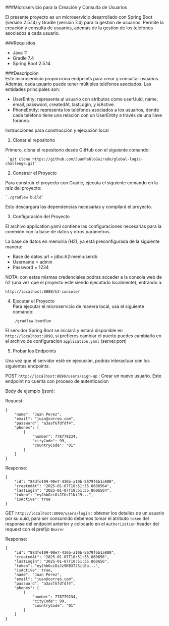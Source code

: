 ###Microservicio para la Creación y Consulta de Usuarios

El presente proyecto es un microservicio desarrollado con Spring Boot (versión 2.5.14) y Gradle (versión 7.4) para la gestión de usuarios. Permite la creación y consulta de usuarios, además de la gestion de los teléfonos asociados a cada usuario.

###Requisitos   
* Java 11 
* Gradle 7.4
* Spring Boot 2.5.14

###Descripción  
Este microservicio proporciona endpoints para crear y consultar usuarios. Además, cada usuario puede tener múltiples teléfonos asociados. Las entidades principales son:

* UserEntity: representa al usuario con atributos como userUuid, name, email, password, createdAt, lastLogin, y isActive.
* PhoneEntity: representa los teléfonos asociados a los usuarios, donde cada teléfono tiene una relación con un UserEntity a través de una llave foránea.

Instrucciones para construcción y ejecución local

1. Clonar el repositorio

Primero, clona el repositorio desde GitHub con el siguiente comando:

     `git clone https://github.com/JuanPabloGuirado/global-logic-challenge.git`

2. Construir el Proyecto

Para construir el proyecto con Gradle, ejecuta el siguiente comando en la raíz del proyecto:

    `./gradlew build`

Esto descargará las dependencias necesarias y compilará el proyecto.

3. Configuración del Proyecto

El archivo application.yaml contiene las configuraciones necesarias para la conexión con la base de datos y otros parámetros.

La base de datos en memoria (H2), ya está preconfigurada de la siguiente manera:

* Base de datos url = jdbc:h2:mem:userdb  
* Username = admin  
* Password = 1234  

NOTA: con estas mismas credenciales podras acceder a la consola web de h2 (una vez que el proyecto este siendo ejecutado localmente), entrando a: 

`http://localhost:8080/h2-console/`

4. Ejecutar el Proyecto  
Para ejecutar el microservicio de manera local, usa el siguiente comando:

    `./gradlew bootRun`
    
El servidor Spring Boot se iniciará y estará disponible en `http://localhost:8090`, si prefieres cambiar el puerto puedes cambiarlo en el archivo de configuracion `application.yaml` (server.port)

5. Probar los Endpoints

Una vez que el servidor esté en ejecución, podrás interactuar con los siguientes endpoints:

POST `http://localhost:8090/users/sign-up` : Crear un nuevo usuario. Este endpoint no cuenta con proceso de autenticacion

Body de ejemplo (json): 

Request: 
```
{
    "name": "Juan Perez",
    "email": "juan@correo.com",
    "password": "a3asfGfdfdf4",
    "phones": [
        {
            "number": 778779234,
            "cityCode": 99,
            "countryCode": "01"
        }
    ]
}
```

Response:
```
{
    "id": "88dfe109-90e7-436b-a10b-5679f6b1a800",
    "createdAt": "2025-01-07T18:51:35.8606564",
    "lastLogin": "2025-01-07T18:51:35.8606564",
    "token": "eyJhbGciOiJIUzI1NiJ9...",
    "isActive": true
}
```

GET `http://localhost:8090/users/login` : obtener los detalles de un usuario por su uuid, para ser consumido debemos tomar el atributo `token` del response del endpoint anterior y colocarlo en el `Authorization` header del request con el prefijo `Bearer ` 

Response:
```
{
    "id": "88dfe109-90e7-436b-a10b-5679f6b1a800",
    "createdAt": "2025-01-07T18:51:35.860656",
    "lastLogin": "2025-01-07T18:51:35.860656",
    "token": "eyJhbGciOiJz9KB3TJSitEo...",
    "isActive": true,
    "name": "Juan Perez",
    "email": "juan@correo.com",
    "password": "a3asfGfdfdf4",
    "phones": [
        {
            "number": 778779234,
            "cityCode": 99,
            "countryCode": "01"
        }
    ]
}
```

